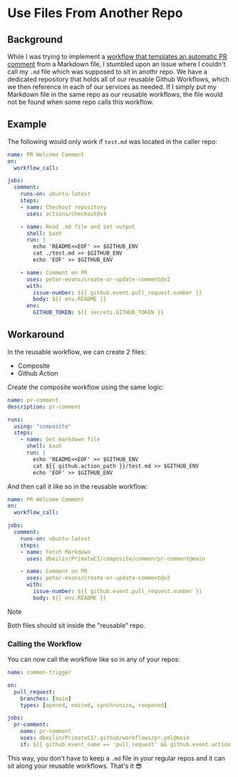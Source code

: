 # Use Files From Another Repo
## Background
While I was trying to implement a [workflow that templates an automatic PR comment](Comment%20on%20PR%20from%20Markdown%20file.md) from a Markdown file, I stumbled upon an issue where I couldn't call my `.md` file which was supposed to sit in anothr repo.
We have a dedicated repository that holds all of our reusable Github Workflows, which we then reference in each of our services as needed.
If I simply put my Markdown file in the same repo as our reusable workflows, the file would not be found when some repo calls this workflow.

## Example
The following would only work if `test.md` was located in the caller repo:
```yaml
name: PR Welcome Comment
on:
  workflow_call:

jobs:
  comment:
    runs-on: ubuntu-latest
    steps:
    - name: Checkout repository
      uses: actions/checkout@v4

    - name: Read .md file and set output
      shell: bash
      run: |
        echo 'README<<EOF' >> $GITHUB_ENV
        cat ./test.md >> $GITHUB_ENV
        echo 'EOF' >> $GITHUB_ENV

    - name: Comment on PR
      uses: peter-evans/create-or-update-comment@v2
      with:
        issue-number: ${{ github.event.pull_request.number }}
        body: ${{ env.README }}
      env:
        GITHUB_TOKEN: ${{ secrets.GITHUB_TOKEN }}
```

## Workaround
In the reusable workflow, we can create 2 files:

- Composite
- Github Action

Create the composite workflow using the same logic:
```yaml title-"composite.yaml"
name: pr-comment
description: pr-comment

runs:
  using: "composite"
  steps:
    - name: Get markdown file
      shell: bash
      run: |
        echo 'README<<EOF' >> $GITHUB_ENV
        cat ${{ github.action_path }}/test.md >> $GITHUB_ENV
        echo 'EOF' >> $GITHUB_ENV
```

And then call it like so in the reusable workflow:
```yaml title="reusable-wf.yaml"
name: PR Welcome Comment
on:
  workflow_call:

jobs:
  comment:
    runs-on: ubuntu-latest
    steps:
    - name: Fetch Markdown
      uses: dbeilin/PrimateCI/composite/common/pr-comment@main

    - name: Comment on PR
      uses: peter-evans/create-or-update-comment@v2
      with:
        issue-number: ${{ github.event.pull_request.number }}
        body: ${{ env.README }}
```

> [!note]
> Both files should sit inside the "reusable" repo.

### Calling the Workflow
You can now call the workflow like so in any of your repos:
```yaml title="caller-wf.yaml"
name: common-trigger

on:
  pull_request:
    branches: [main]
    types: [opened, edited, synchronize, reopened]

jobs:
  pr-comment:
    name: pr-comment
    uses: dbeilin/PrimateCI/.github/workflows/pr.yml@main
    if: ${{ github.event_name == 'pull_request' && github.event.action == 'opened' }}
```

This way, you don't have to keep a `.md` file in your regular repos and it can sit along your reusable workflows.
That's it 😎
